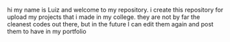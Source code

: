hi my name is Luiz and welcome to my repository.
i create this repository for upload my projects that i made in my college.
they are not by far the cleanest codes out there, but in the future I can edit them again and post them to have in my portfolio
